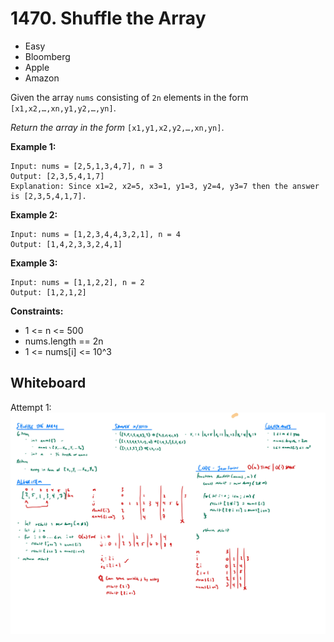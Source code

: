 # 1470. Shuffle the Array
- Easy
- Bloomberg
- Apple
- Amazon

Given the array `nums` consisting of `2n` elements in the form `[x1,x2,…,xn,y1,y2,…,yn]`.

*Return the array in the form* `[x1,y1,x2,y2,…,xn,yn]`.

**Example 1:**
```
Input: nums = [2,5,1,3,4,7], n = 3
Output: [2,3,5,4,1,7]
Explanation: Since x1=2, x2=5, x3=1, y1=3, y2=4, y3=7 then the answer is [2,3,5,4,1,7].
```

**Example 2:**
```
Input: nums = [1,2,3,4,4,3,2,1], n = 4
Output: [1,4,2,3,3,2,4,1]
```

**Example 3:**
```
Input: nums = [1,1,2,2], n = 2
Output: [1,2,1,2]
```

**Constraints:**
- 1 <= n <= 500
- nums.length == 2n
- 1 <= nums[i] <= 10^3

## Whiteboard
Attempt 1:
![Whiteboard Image 01][whiteboard-image-01]

<!-- Refs -->
[whiteboard-image-01]: ./whiteboard-01.jpg
